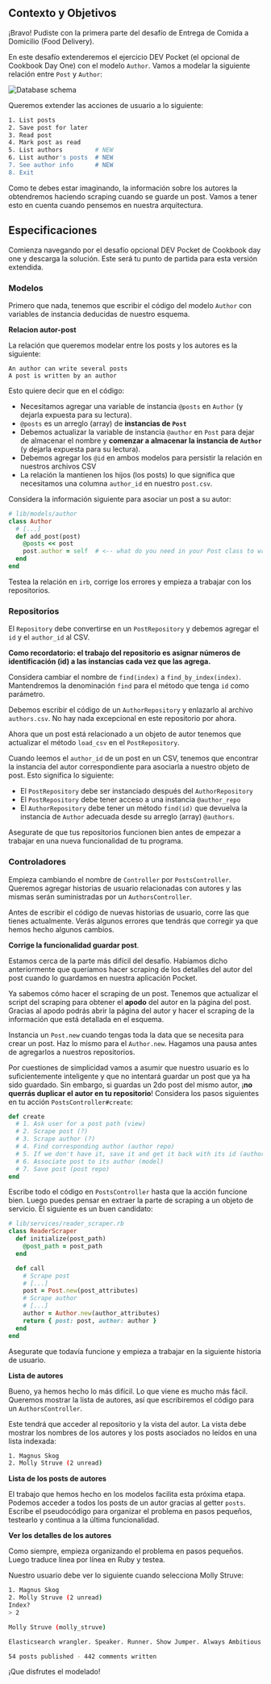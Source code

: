 ## Contexto y Objetivos

¡Bravo! Pudiste con la primera parte del desafío de Entrega de Comida a Domicilio (Food Delivery).

En este desafío extenderemos el ejercicio DEV Pocket (el opcional de Cookbook Day One) con el modelo `Author`. Vamos a modelar la siguiente relación entre `Post` y `Author`:

![Database schema](https://raw.githubusercontent.com/lewagon/fullstack-images/master/oop/pocket_reader.png)

Queremos extender las acciones de usuario a lo siguiente:

```bash
1. List posts
2. Save post for later
3. Read post
4. Mark post as read
5. List authors         # NEW
6. List author's posts  # NEW
7. See author info      # NEW
8. Exit
```

Como te debes estar imaginando, la información sobre los autores la obtendremos haciendo scraping cuando se guarde un post. Vamos a tener esto en cuenta cuando pensemos en nuestra arquitectura.

## Especificaciones

Comienza navegando por el desafío opcional DEV Pocket de Cookbook day one y descarga la solución. Este será tu punto de partida para esta versión extendida.

### Modelos

Primero que nada, tenemos que escribir el código del modelo `Author` con variables de instancia deducidas de nuestro esquema.

**Relacion autor-post**

La relación que queremos modelar entre los posts y los autores es la siguiente:

```
An author can write several posts
A post is written by an author
```

Esto quiere decir que en el código:

- Necesitamos agregar una variable de instancia `@posts` en `Author` (y dejarla expuesta para su lectura).
- `@posts` es un arreglo (array) de **instancias de `Post`**
- Debemos actualizar la variable de instancia `@author` en `Post` para dejar de almacenar el nombre y **comenzar a almacenar la instancia de `Author`** (y dejarla expuesta para su lectura).
- Debemos agregar los `@id` en ambos modelos para persistir la relación en nuestros archivos CSV
- La relación la mantienen los hijos (los posts) lo que significa que necesitamos una columna `author_id` en nuestro `post.csv`.

Considera la información siguiente para asociar un post a su autor:

```ruby
# lib/models/author
class Author
  # [...]
  def add_post(post)
    @posts << post
    post.author = self  # <-- what do you need in your Post class to write this?
  end
end
```

Testea la relación en `irb`, corrige los errores y empieza a trabajar con los repositorios.

### Repositorios

El `Repository` debe convertirse en un `PostRepository` y debemos agregar el `id` y el `author_id` al CSV.

**Como recordatorio: el trabajo del repositorio es asignar números de identificación (id) a las instancias cada vez que las agrega.**

Considera cambiar el nombre de  `find(index)` a `find_by_index(index)`. Mantendremos la denominación `find` para el método que tenga `id` como parámetro.

Debemos escribir el código de un `AuthorRepository` y enlazarlo al archivo `authors.csv`. No hay nada excepcional en este repositorio por ahora.

Ahora que un post está relacionado a un objeto de autor tenemos que actualizar el método `load_csv` en el `PostRepository`.

Cuando leemos el `author_id` de un post en un CSV, tenemos que encontrar la instancia del autor correspondiente para asociarla a nuestro objeto de post. Esto significa lo siguiente:

- El `PostRepository` debe ser instanciado después del `AuthorRepository`
- El `PostRepository` debe tener acceso a una instancia `@author_repo`
- El `AuthorRepository` debe tener un método `find(id)` que devuelva la instancia de `Author` adecuada desde su arreglo (array) `@authors`.

Asegurate de que tus repositorios funcionen bien antes de empezar a trabajar en una nueva funcionalidad de tu programa.

### Controladores

Empieza cambiando el nombre de `Controller` por `PostsController`. Queremos agregar historias de usuario relacionadas con autores y las mismas serán suministradas por un `AuthorsController`.

Antes de escribir el código de nuevas historias de usuario, corre las que tienes actualmente. Verás algunos errores que tendrás que corregir ya que hemos hecho algunos cambios.

**Corrige la funcionalidad guardar post**.

Estamos cerca de la parte más difícil del desafío. Habíamos dicho anteriormente que queríamos hacer scraping de los detalles del autor del post cuando lo guardamos en nuestra aplicación Pocket.

Ya sabemos cómo hacer el scraping de un post. Tenemos que actualizar el script del scraping para obtener el **apodo** del autor en la página del post.
Gracias al apodo podrás abrir la página del autor y hacer el scraping de la información que está detallada en el esquema.

Instancia un `Post.new` cuando tengas toda la data que se necesita para crear un post. Haz lo mismo para el `Author.new`. Hagamos una pausa antes de agregarlos a nuestros repositorios.

Por cuestiones de simplicidad vamos a asumir que nuestro usuario es lo suficientemente inteligente y que no intentará guardar un post que ya ha sido guardado. Sin embargo, si guardas un 2do post del mismo autor, ¡**no querrás duplicar el autor en tu repositorio**! Considera los pasos siguientes en tu acción `PostsController#create`:

```ruby
def create
  # 1. Ask user for a post path (view)
  # 2. Scrape post (?)
  # 3. Scrape author (?)
  # 4. Find corresponding author (author repo)
  # 5. If we don't have it, save it and get it back with its id (author repo)
  # 6. Associate post to its author (model)
  # 7. Save post (post repo)
end
```

Escribe todo el código en `PostsController` hasta que la acción funcione bien. Luego puedes pensar en extraer la parte de scraping a un objeto de servicio. El siguiente es un buen candidato:

```ruby
# lib/services/reader_scraper.rb
class ReaderScraper
  def initialize(post_path)
    @post_path = post_path
  end

  def call
    # Scrape post
    # [...]
    post = Post.new(post_attributes)
    # Scrape author
    # [...]
    author = Author.new(author_attributes)
    return { post: post, author: author }
  end
end
```

Asegurate que todavía funcione y empieza a trabajar en la siguiente historia de usuario.

**Lista de autores**

Bueno, ya hemos hecho lo más difícil. Lo que viene es mucho más fácil. Queremos mostrar la lista de autores, así que escribiremos el código para un `AuthorsController`.

Este tendrá que acceder al repositorio y la vista del autor. La vista debe mostrar los nombres de los autores y los posts asociados no leídos en una lista indexada:

```bash
1. Magnus Skog
2. Molly Struve (2 unread)
```

**Lista de los posts de autores**

El trabajo que hemos hecho en los modelos facilita esta próxima etapa. Podemos acceder a todos los posts de un autor gracias al getter `posts`. Escribe el pseudocódigo para organizar el problema en pasos pequeños, testearlo y continua a la última funcionalidad.

**Ver los detalles de los autores**

Como siempre, empieza organizando el problema en pasos pequeños. Luego traduce línea por línea en Ruby y testea.

Nuestro usuario debe ver lo siguiente cuando selecciona Molly Struve:

```bash
1. Magnus Skog
2. Molly Struve (2 unread)
Index?
> 2

Molly Struve (molly_struve)

Elasticsearch wrangler. Speaker. Runner. Show Jumper. Always Ambitious. Never Satisfied.

54 posts published - 442 comments written
```

¡Que disfrutes el modelado!
